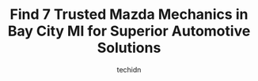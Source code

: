 ---
layout: ampstory
image: https://images.unsplash.com/photo-1492144534655-ae79c964c9d7?ixlib=rb-4.0.3&ixid=MnwxMjA3fDB8MHxwaG90by1wYWdlfHx8fGVufDB8fHx8&auto=format&fit=crop&w=640&h=853&q=80
author: techidn
featured: false
description: Searching for the finest Mazda Mechanic in Bay City MI, USA? Look no further than the 7 best Mazda Mechanic in the area, where youll find a team of highly qualified professionals ready to h
title: Find 7 Trusted Mazda Mechanics in Bay City MI for Superior Automotive Solutions
cover:
   title: Find 7 Trusted Mazda Mechanics in Bay City MI for Superior Automotive Solutions
   subtitle: Rickpate
   background: https://images.unsplash.com/photo-1492144534655-ae79c964c9d7?ixlib=rb-4.0.3&ixid=MnwxMjA3fDB8MHxwaG90by1wYWdlfHx8fGVufDB8fHx8&auto=format&fit=crop&w=640&h=853&q=80

pages: 
 - layout: thirds
   top: <h1>#1 Georges Auto Repair</h1>
   bottom: "<p>I have taken my vehicles to them several times and always felt I was being treated fairly, the work has always been done on time, and Ive never had a problem with the wo</p>"
   background: https://www.knot35.com/toplist/wp-content/uploads/2023/06/best-mazda-mechanic-1-in-bay-city-mi-1685838670.jpeg
   backgroundblur: true
 - layout: thirds
   top: <h1>#2 Raymonds Auto Repair</h1>
   bottom: "<p>1300 Columbus Ave, Bay City, MI 48708, United States</p>"
   background: https://www.knot35.com/toplist/wp-content/uploads/2023/06/best-mazda-mechanic-2-in-bay-city-mi-1685838670.jpeg
   cta:
      link: https://www.knot35.com/toplist/find-7-trusted-mazda-mechanics-in-bay-city-mi-for-superior-automotive-solutions/
      text: Find 7 Trusted Mazda Mechanics in Bay City MI for Superior Automotive Solutions
 - layout: thirds
   top: <h1>#3 Morgans Auto Repair</h1>
   bottom: "<p>800 Center Ave, Bay City, MI 48708, United States</p>"
   background: https://www.knot35.com/toplist/wp-content/uploads/2023/06/best-mazda-mechanic-3-in-bay-city-mi-1685838671.jpeg
   cta:
      link: https://www.knot35.com/toplist/find-7-trusted-mazda-mechanics-in-bay-city-mi-for-superior-automotive-solutions/
      text: Find 7 Trusted Mazda Mechanics in Bay City MI for Superior Automotive Solutions
 - layout: thirds
   top: <h1>#4 M & R Auto Repair Inc</h1>
   bottom: "<p>3690 S Huron Rd #2023, Bay City, MI 48706, United States</p>"
   background: https://images.unsplash.com/photo-1567360425618-1594206637d2?ixlib=rb-4.0.3&ixid=MnwxMjA3fDB8MHxwaG90by1wYWdlfHx8fGVufDB8fHx8&auto=format&fit=crop&w=640&h=853&q=80
   cta:
      link: https://www.knot35.com/toplist/find-7-trusted-mazda-mechanics-in-bay-city-mi-for-superior-automotive-solutions/
      text: Find 7 Trusted Mazda Mechanics in Bay City MI for Superior Automotive Solutions
 - layout: thirds
   top: <h1>#5 Muffler Man of Michigan</h1>
   bottom: "<p>1122 Garfield Ave, Bay City, MI 48708, United States</p>"
   background: https://images.unsplash.com/photo-1614648718611-0635f29016cb?ixlib=rb-4.0.3&ixid=MnwxMjA3fDB8MHxwaG90by1wYWdlfHx8fGVufDB8fHx8&auto=format&fit=crop&w=640&h=853&q=80
   cta:
      link: https://www.knot35.com/toplist/find-7-trusted-mazda-mechanics-in-bay-city-mi-for-superior-automotive-solutions/
      text: Find 7 Trusted Mazda Mechanics in Bay City MI for Superior Automotive Solutions
 - layout: thirds
   top: <h1>#6 Quality Car Care</h1>
   bottom: "<p>1308 N Henry St, Bay City, MI 48706, United States</p>"
   background: https://images.unsplash.com/photo-1546497974-b213c9efb599?ixlib=rb-4.0.3&ixid=MnwxMjA3fDB8MHxwaG90by1wYWdlfHx8fGVufDB8fHx8&auto=format&fit=crop&w=640&h=853&q=80
   cta:
      link: https://www.knot35.com/toplist/find-7-trusted-mazda-mechanics-in-bay-city-mi-for-superior-automotive-solutions/
      text: Find 7 Trusted Mazda Mechanics in Bay City MI for Superior Automotive Solutions
 - layout: thirds
   top: <h1>#7 Bay Auto Care</h1>
   bottom: "<p>4131 N Euclid Ave, Bay City, MI 48706, United States</p>"
   background: https://images.unsplash.com/photo-1509114397022-ed747cca3f65?ixlib=rb-4.0.3&ixid=MnwxMjA3fDB8MHxwaG90by1wYWdlfHx8fGVufDB8fHx8&auto=format&fit=crop&w=640&h=853&q=80
   cta:
      link: https://www.knot35.com/toplist/find-7-trusted-mazda-mechanics-in-bay-city-mi-for-superior-automotive-solutions/
      text: Find 7 Trusted Mazda Mechanics in Bay City MI for Superior Automotive Solutions
 - layout: thirds
   middle: Continue reading...
   background: https://images.unsplash.com/photo-1608501821300-4f99e58bba77?ixlib=rb-4.0.3&ixid=MnwxMjA3fDB8MHxwaG90by1wYWdlfHx8fGVufDB8fHx8&auto=format&fit=crop&w=640&h=853&q=80
   cta:
      link: https://www.knot35.com/toplist/find-7-trusted-mazda-mechanics-in-bay-city-mi-for-superior-automotive-solutions/
      text: Find 7 Trusted Mazda Mechanics in Bay City MI for Superior Automotive Solutions
      
---